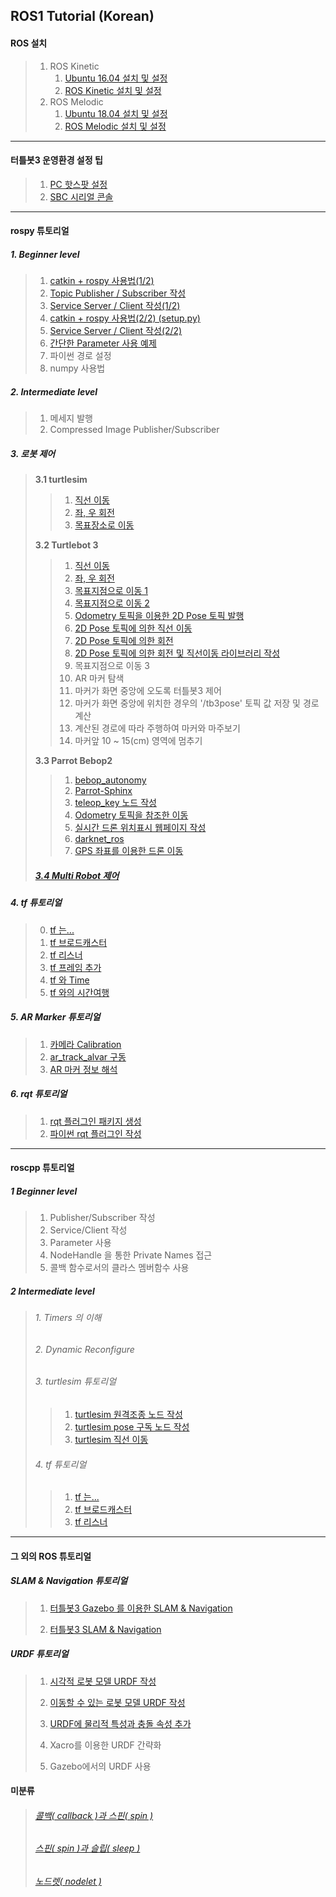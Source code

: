 ## ROS1 Tutorial (Korean)

#### ROS 설치


>1. ROS Kinetic
>     1. [Ubuntu 16.04 설치 및 설정](./ubuntu/install_ubuntu_1604_lts.md) 
>     2. [ROS Kinetic 설치 및 설정](./install_n_config/install_ROS_Kinetic.md) 
>2. ROS Melodic
>     1. [Ubuntu 18.04 설치 및 설정](./ubuntu/install_ubuntu_1804_lts.md) 
>     2. [ROS Melodic 설치 및 설정](./install_n_config/install_ROS_Melodic.md) 

---


#### 터틀봇3  운영환경 설정 팁


>  1. [PC 핫스팟 설정](./turtlebot3/tb3_1_set_hotspot_on_1804.md) 
>  2. [SBC 시리얼 콘솔](./install_n_config/tb3_2_RPi_serial_console.md)  
>

---


####  rospy 튜토리얼

##### 1. Beginner level

>1. [catkin + rospy 사용법(1/2)](./rospy/rospy_1_How2UsePythonWithCatkin_1.md) 
>2. [Topic Publisher / Subscriber 작성](./rospy/rospy_2_WritingSimplePubSub.md) 
>3. [Service Server / Client 작성(1/2)](./rospy/rospy_3_WritingServiceServerClient1.md) 
>4. [catkin + rospy 사용법(2/2) (setup.py)](./rospy/rospy_4_How2UsePythonWithCatkin_2.md) 
>5. [Service Server / Client 작성(2/2)](./rospy/rospy_5_WritingServiceServerClient2.md) 
>6. [간단한 Parameter 사용 예제](./rospy/rospy_6_How2UseParameter.md) 
>7. 파이썬 경로 설정 
>8. numpy 사용법

##### 2. Intermediate level
>1. 메세지 발행
>2. Compressed Image Publisher/Subscriber

##### 3. 로봇 제어
>**3.1 turtlesim**
>
>>1. [직선 이동](./rospy/mv_tutle_1_MoveInStraightLine.md) 
>>2. [좌, 우 회전](./rospy/mv_tutle_2_RotateLeftRight.md) 
>>3. [목표장소로 이동](./rospy/mv_tutle_3_Go2Goal.md) 
>
>**3.2 Turtlebot 3**
>
>>1. [직선 이동](./rospy/turtlebot3/tb3_1_Move_in_Straight_Line.md) 
>>2. [좌, 우 회전](./rospy/turtlebot3/tb3_2_Rotate_Left_n_Right.md) 
>>3. [목표지점으로 이동 1](./rospy/turtlebot3/tb3_3_Go2Goal.md) 
>>4. [목표지점으로 이동 2](./rospy/turtlebot3/tb3_4_GoToGoal.md) 
>>5. [Odometry 토픽을 이용한 2D Pose 토픽 발행](./rospy/turtlebot3/tb3_5_Sub_Odom_Pub_Pose2D.md)
>>6. [2D Pose 토픽에 의한 직선 이동](./rospy/turtlebot3/tb3_6_Straight_by_Pose2D.md)
>>7. [2D Pose 토픽에 의한 회전](./rospy/turtlebot3/tb3_7_Rotate_by_Pose2D.md)
>>8. [2D Pose 토픽에 의한 회전 및 직선이동 라이브러리 작성](./rospy/turtlebot3/tb3_8_Rotate_n_Straight_Library.md)
>>9. 목표지점으로 이동 3
>>10. AR 마커 탐색
>>11. 마커가 화면 중앙에 오도록 터틀봇3 제어 
>>12. 마커가 화면 중앙에 위치한 경우의 '/tb3pose' 토픽 값 저장 및 경로 계산
>>13. 계산된 경로에 따라 주행하여 마커와 마주보기
>>14. 마커앞 10 ~ 15(cm) 영역에 멈추기
>
>**3.3 Parrot Bebop2**
>
>>1. [bebop_autonomy](./rospy/bebop2/bb2_1_bebop_autonomy.md) 
>>2. [Parrot-Sphinx](./rospy/bebop2/bb2_2_parrot_sphinx.md) 
>>3. [teleop_key 노드 작성](./rospy/bebop2/bb2_3_teleop_key.md)
>>4. [Odometry 토픽을 참조한 이동](./rospy/bebop2/bb2_4_move_by_odom.md)
>>5. [실시간 드론 위치표시 웹페이지 작성](./rospy/bebop2/bb2_5_mark_bebop2_on_web.md) 
>>6. [darknet_ros](./darknetROS/darknet_ros_1_install_n_example.md)
>>7. [GPS 좌표를 이용한 드론 이동](./rospy/bebop2/bb2_6_move_by_gps.md)
>
>##### [3.4 Multi Robot 제어](./multimaster_fkie/multimaster_fkie.md)

##### 4. tf 튜토리얼
>0. [tf 는...](./rospy/tf_0_Instroduction.md)
>1. [tf 브로드캐스터](./rospy/tf_1_broadcaster.md)
>2. [tf 리스너](./rospy/tf_2_listener.md)
>3. [tf 프레임 추가](./rospy/tf_3_adding_frame.md)
>4. [tf 와 Time](./rospy/tf_4_tf_n_time.md)
>5. [tf 와의 시간여행](./rospy/tf_3_adding_frame.md)

##### 5. AR Marker 튜토리얼
>1. [카메라 Calibration](./camera_calibration/how_to_calibrate_monocular_camera.md)
>2. [ar_track_alvar 구동](./rospy/ar_1_ar_track_alvar.md)
>3. [ AR 마커 정보 해석](./rospy/ar_2_analysis_marker.md)

##### 6. rqt 튜토리얼
>1. [rqt 플러그인 패키지 생성](./rospy/rqt_1_create_rqt_plugin_pkg.md)
>2. [파이썬 rqt 플러그인 작성](./rospy/rqt_2_writing_python_plugin.md)

---

#### roscpp 튜토리얼

##### 1 Beginner level
>1. Publisher/Subscriber 작성
>2. Service/Client 작성
>3. Parameter 사용
>4. NodeHandle 을 통한 Private Names 접근
>5. 콜백 함수로서의 클라스 멤버함수 사용

##### 2 Intermediate level
>###### 1. Timers 의 이해
>
>###### 2. Dynamic Reconfigure
>
>###### 3. turtlesim 튜토리얼
>
>>1. [turtlesim 원격조종 노드 작성](./roscpp/ts1_teleop_turtlesim.md)
>>2. [turtlesim pose 구독 노드 작성](./roscpp/ts2_sub_turtlesim_pose.md)
>>3. [turtlesim 직선 이동](./roscpp/ts3_straight_move_turtlesim.md)
>
>###### 4. tf 튜토리얼
>
>>1. [tf 는... ](./roscpp/tf_1_Instroduction.md)
>>2. [tf 브로드캐스터](./roscpp/tf_2_broadcaster.md)
>>3. [tf 리스너](./roscpp/tf_3_listener.md)

---

#### 그 외의 ROS 튜토리얼
##### SLAM & Navigation 튜토리얼

>1. [터틀봇3 Gazebo 를 이용한 SLAM & Navigation](./slam_n_nav/)
>
>2. [터틀봇3 SLAM & Navigation](./slam_n_nav/)

##### URDF 튜토리얼

>1. [시각적 로봇 모델 URDF 작성](./urdf/urdf_1_building_visual_robot_model.md)
>
>2. [이동할 수 있는 로봇 모델 URDF 작성](./urdf/urdf_2_building_movable_robot_model.md)
>
>3. [URDF에 물리적 특성과 충돌 속성 추가](./urdf/urdf_3_adding_physical_n_collision.md)
>
>4. Xacro를 이용한 URDF 간략화
>
>5. Gazebo에서의 URDF 사용

   

#### 미분류

>###### [콜백( callback )과 스핀( spin )](./roscpp/callback_n_spin.md)
>
>###### [스핀( spin )과 슬립( sleep )](./roscpp/spin_n_sleep.md)
>
>###### [노드렛( nodelet )](./roscpp/nodelet.md)